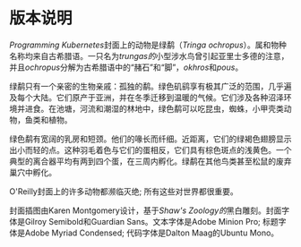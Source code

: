 # 版本说明

*Programming Kubernetes*封面上的动物是绿鹬（*Tringa ochropus*）。属和物种名称均来自古希腊语。一只名为*trungas的*小型涉水鸟曾引起亚里士多德的注意，并且*ochropus*分解为古希腊语中的“赭石”和“脚”，*okhros*和*pous*。

绿鹬只有一个亲密的生物亲戚：孤独的鹬。绿色矶鹞享有极其广泛的范围，几乎遍及每个大陆。它们原产于亚洲，并在冬季迁移到温暖的气候。它们涉及各种沼泽环境并进食。在池塘，河流和潮湿的林地中，绿色鹬可以吃昆虫，蜘蛛，小甲壳类动物，鱼类和植物。

绿色鹬有宽阔的乳房和短颈。他们的喙长而纤细。近距离，它们的绿褐色翅膀显示出小而轻的点。这种羽毛着色与它们的蛋相反，它们具有棕色斑点的浅黄色。一个典型的离合器平均有两到四个蛋，在三周内孵化。绿鹬在其他鸟类甚至松鼠的废弃巢穴中孵化。

O'Reilly封面上的许多动物都濒临灭绝; 所有这些对世界都很重要。

封面插图由Karen Montgomery设计，基于*Shaw's Zoology的*黑白雕刻。封面字体是Gilroy Semibold和Guardian Sans。文本字体是Adobe Minion Pro; 标题字体是Adobe Myriad Condensed; 代码字体是Dalton Maag的Ubuntu Mono。
